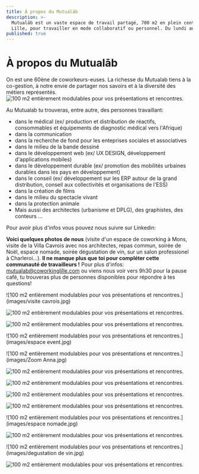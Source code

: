 ```yaml
---
title: À propos du Mutualāb
description: >-
  Mutualāb est un vaste espace de travail partagé, 700 m2 en plein centre de
  Lille, pour travailler en mode collaboratif ou personnel. Du lundi au vendredi de 9h à 19h.
published: true
---
```

# À propos du Mutualāb 
On est une 60ène de coworkeurs-euses. La richesse du Mutualab tiens à la co-gestion, à notre envie de partager nos savoirs et à la diversité des métiers représentés. 
![100 m2 entièrement modulables pour vos présentations et rencontres.](images/photoscwkrs-mutualab.jpg) 

Au Mutualab tu trouveras, entre autre, des personnes travaillant: 
- dans le médical (ex/ production et distribution de réactifs, consommables et équipements de diagnostic médical vers l'Afrique)
- dans la communication
- dans la recherche de fond pour les enteprises sociales et associatives
- dans le milieu de la bande dessiné
- dans le développement web (ex/ UX DESIGN, développement d'applications mobiles)
- dans le développement durable (ex/ promotion des mobilités urbaines durables dans les pays en développement) 
- dans le conseil (ex/ développement sur les ERP autour de la grand distribution, conseil aux collectivités et organisations de l'ESS)
- dans la création de films 
- dans le milieu du spectacle vivant
- dans la protection animale 
- Mais aussi des architectes (urbanisme et DPLG), des graphistes, des conteurs ...

Pour avoir plus d'infos vous pouvez nous suivre sur Linkedin: 
<script src="//platform.linkedin.com/in.js" type="text/javascript"> lang: fr_FR</script>
<script type="IN/FollowCompany" data-id="1543373" data-counter="right"></script>

**Voici quelques photos de nous** (visite d'un espace de coworking à Mons, visite de la Villa Cavrois avec nos architectes, repas commun, soirée de Noël, espace nomade, soirée dégustation de vin, sur un salon professionel à Charleroi...). 
**Il ne manque plus que toi pour compléter cette communauté de travailleurs !** Pour plus d'infos: mutualab@coworkinglille.com ou viens nous voir vers 9h30 pour la pause café, tu trouveras plus de personnes disponibles pour répondre à tes questions! 

![100 m2 entièrement modulables pour vos présentations et rencontres.](images/visite cavrois.jpg) 

![100 m2 entièrement modulables pour vos présentations et rencontres.](images/15591698_1295089160552861_858348851_n.jpg) 

![100 m2 entièrement modulables pour vos présentations et rencontres.](images/cobouffe.jpg) 

![100 m2 entièrement modulables pour vos présentations et rencontres.](images/espace event.jpg) 

![100 m2 entièrement modulables pour vos présentations et rencontres.](images/Zoom Anna.jpg) 

![100 m2 entièrement modulables pour vos présentations et rencontres.](images/coresto.jpg) 

![100 m2 entièrement modulables pour vos présentations et rencontres.](images/espaceévent.jpg) 

![100 m2 entièrement modulables pour vos présentations et rencontres.](images/ontheroard1.jpg) 

![100 m2 entièrement modulables pour vos présentations et rencontres.](images/20161214_205729.jpg) 

![100 m2 entièrement modulables pour vos présentations et rencontres.](images/espace nomade.jpg)

![100 m2 entièrement modulables pour vos présentations et rencontres.](images/espacenomade1.jpg)

![100 m2 entièrement modulables pour vos présentations et rencontres.](images/degustation de vin.jpg)

![100 m2 entièrement modulables pour vos présentations et rencontres.](images/coffee1.jpg)

